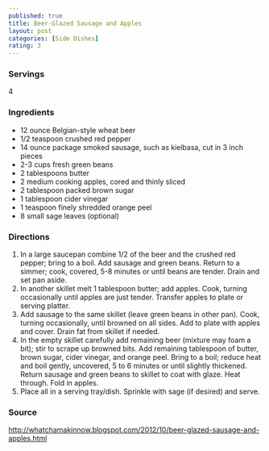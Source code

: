 ```yaml
---
published: true
title: Beer-Glazed Sausage and Apples
layout: post
categories: [Side Dishes]
rating: 3
---
```

### Servings
4

### Ingredients
- 12 ounce Belgian-style wheat beer
- 1/2 teaspoon crushed red pepper
- 14 ounce package smoked sausage, such as kielbasa, cut in 3 inch pieces
- 2-3 cups fresh green beans
- 2 tablespoons butter
- 2 medium cooking apples, cored and thinly sliced
- 2 tablespoon packed brown sugar
- 1 tablespoon cider vinegar
- 1 teaspoon finely shredded orange peel
- 8 small sage leaves (optional)

### Directions
1. In a large saucepan combine 1/2 of the beer and the crushed red pepper; bring to a boil.  Add sausage and green beans.  Return to a simmer; cook, covered, 5-8 minutes or until beans are tender.  Drain and set pan aside.
2. In another skillet melt 1 tablespoon butter; add apples.  Cook, turning occasionally  until apples are just tender.  Transfer apples to plate or serving platter.
3. Add sausage to the same skillet (leave green beans in other pan).  Cook, turning occasionally, until browned on all sides.  Add to plate with apples and cover. Drain fat from skillet if needed.
4. In the empty skillet carefully add remaining beer (mixture may foam a bit); stir to scrape up browned bits.  Add remaining tablespoon of butter, brown sugar, cider vinegar, and orange peel.  Bring to a boil; reduce heat and boil gently, uncovered, 5 to 6 minutes or until slightly thickened.  Return sausage and green beans to skillet to coat with glaze.  Heat through.  Fold in apples.
5. Place all in a serving tray/dish.  Sprinkle with sage (if desired) and serve.

### Source
<a href="http://whatchamakinnow.blogspot.com/2012/10/beer-glazed-sausage-and-apples.html" target="new">http://whatchamakinnow.blogspot.com/2012/10/beer-glazed-sausage-and-apples.html</a>
